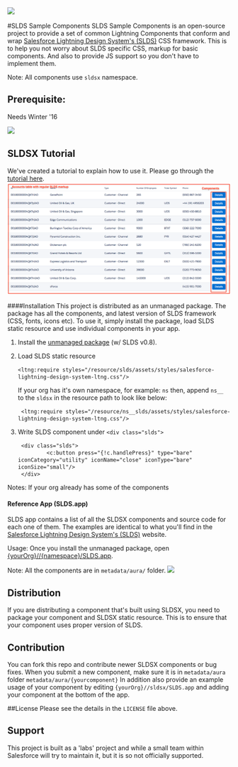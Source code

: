 <image src="https://raw.githubusercontent.com/ForceDotComLabs/sldsx/master/sflabs.png?token=AAmOoRHwmOYSLYk7FmSx_pBZfaG629e4ks5V3LsGwA%3D%3D"/>


#SLDS Sample Components
SLDS Sample Components is an open-source project to provide a set of common Lightning Components that conform and wrap [Salesforce Lightning Design System's (SLDS)](http://getslds.com) CSS framework. This is to help you not worry about SLDS specific CSS, markup for basic components. And also to provide JS support so you don't have to implement them.


Note: All components use `sldsx` namespace.

## Prerequisite:
Needs Winter '16

<image src="https://github.com/ForceDotComLabs/sldsx/blob/master/tutorial/images/winter16.png?raw=true" />


## SLDSX Tutorial
We've created a tutorial to explain how to use it. Please go through the <a href="https://github.com/ForceDotComLabs/sldsx/blob/master/tutorial-SLDSX/tutorial.md" target="_blank">tutorial here</a>.
![image](tutorial-SLDSX/accountsAppPic.png)

####Installation
This project is distributed as an unmanaged package. The package has all the components, and latest version of SLDS framework (CSS, fonts, icons etc). To use it, simply install the package, load SLDS static resource and use individual components in your app.

1. Install the [unmanaged package](https://login.salesforce.com/packaging/installPackage.apexp?p0=04tB00000001mM1) (w/ SLDS v0.8).
2. Load SLDS static resource

	```    
	<ltng:require styles="/resource/slds/assets/styles/salesforce-lightning-design-system-ltng.css"/>

	```
	If your org has it's own namespace, for example: `ns` then, append `ns__` to the `sldsx` in the resource path to look like below:

	```    
	 <ltng:require styles="/resource/ns__slds/assets/styles/salesforce-lightning-design-system-ltng.css"/>

	```

3. Write SLDS component under `<div class="slds">`

        <div class="slds">
                <c:button press="{!c.handlePress}" type="bare" iconCategory="utility" iconName="close" iconType="bare" iconSize="small"/>
        </div>

Notes:
If your org already has some of the components

#### Reference App (SLDS.app)
SLDS app contains a list of all the SLDSX components and source code for each one of them. The examples are identical to what you'll find in the [Salesforce Lightning Design System's (SLDS)](http://www.getslds.com) website.

Usage: Once you install the unmanaged package, open [{yourOrg}//{namespace}/SLDS.app](https://login.salesforce.com/c/SLDS.app).

Note: All the components are in `metadata/aura/` folder.
<image src="https://raw.githubusercontent.com/ForceDotComLabs/sldsx/master/slds-app-small.png?token=AAmOoX_EdgYwpP90hsQsIUFJ6zzW3R2Yks5V3LQ_wA%3D%3D"/>


## Distribution
If you are distributing a component that's built using SLDSX, you need to package your component and SLDSX static resource. This is to ensure that your component uses proper version of SLDS.

## Contribution
You can fork this repo and contribute newer SLDSX components or bug fixes. When you submit a new component, make sure it is in `metadata/aura` folder `metadata/aura/{yourcomponent}`
In addition also provide an example usage of your component by editing `{yourOrg}//sldsx/SLDS.app` and adding your component at the bottom of the app.

##License
Please see the details in the `LICENSE` file above.

## Support
This project is built as a 'labs' project and while a small team within Salesforce will try to maintain it, but it is so not officially supported.
